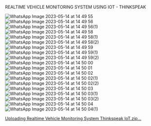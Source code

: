 REALTIME VEHICLE MONITORING SYSTEM USING IOT - THINKSPEAK

![WhatsApp Image 2023-05-14 at 14 49 55](https://github.com/IONHAX04/Realtime-Vehicle-Monitoring-System-using-IoT/assets/93087438/76f9e9f2-6396-4060-8f9c-8450ab558f78)
![WhatsApp Image 2023-05-14 at 14 49 56](https://github.com/IONHAX04/Realtime-Vehicle-Monitoring-System-using-IoT/assets/93087438/8cc89a80-0b1f-418d-95e2-059566142edc)
![WhatsApp Image 2023-05-14 at 14 49 56(1)](https://github.com/IONHAX04/Realtime-Vehicle-Monitoring-System-using-IoT/assets/93087438/a1e54224-66cd-4e36-9507-055172740eb2)
![WhatsApp Image 2023-05-14 at 14 49 58](https://github.com/IONHAX04/Realtime-Vehicle-Monitoring-System-using-IoT/assets/93087438/09b699d7-affb-4859-b585-8611f59fc841)
![WhatsApp Image 2023-05-14 at 14 49 58(1)](https://github.com/IONHAX04/Realtime-Vehicle-Monitoring-System-using-IoT/assets/93087438/6e06210e-7b8c-4d8a-8c3c-38fa2febdf0f)
![WhatsApp Image 2023-05-14 at 14 49 58(2)](https://github.com/IONHAX04/Realtime-Vehicle-Monitoring-System-using-IoT/assets/93087438/6c0d7f72-a117-4a51-a17e-4f2f2e71c87e)
![WhatsApp Image 2023-05-14 at 14 49 59](https://github.com/IONHAX04/Realtime-Vehicle-Monitoring-System-using-IoT/assets/93087438/2bdd43d4-305f-4c91-9f5e-b3b21245e4b0)
![WhatsApp Image 2023-05-14 at 14 49 59(1)](https://github.com/IONHAX04/Realtime-Vehicle-Monitoring-System-using-IoT/assets/93087438/0b9dbd2b-65a7-4a10-a37d-c0738095d3dd)
![WhatsApp Image 2023-05-14 at 14 49 59(2)](https://github.com/IONHAX04/Realtime-Vehicle-Monitoring-System-using-IoT/assets/93087438/bd6bf5a0-9425-4a7d-8cb6-4acd37f41265)
![WhatsApp Image 2023-05-14 at 14 50 00](https://github.com/IONHAX04/Realtime-Vehicle-Monitoring-System-using-IoT/assets/93087438/44336bb6-9f2e-4b8e-86b8-7f3ab0373ea1)
![WhatsApp Image 2023-05-14 at 14 50 01](https://github.com/IONHAX04/Realtime-Vehicle-Monitoring-System-using-IoT/assets/93087438/326ec204-2fef-4e03-ae09-f6572227e86e)
![WhatsApp Image 2023-05-14 at 14 50 02](https://github.com/IONHAX04/Realtime-Vehicle-Monitoring-System-using-IoT/assets/93087438/d26e4bda-b600-4971-a016-3b337bba0066)
![WhatsApp Image 2023-05-14 at 14 50 02(1)](https://github.com/IONHAX04/Realtime-Vehicle-Monitoring-System-using-IoT/assets/93087438/e6d95e0c-6ef5-455e-bf28-ef04a54c3dfa)
![WhatsApp Image 2023-05-14 at 14 50 02(2)](https://github.com/IONHAX04/Realtime-Vehicle-Monitoring-System-using-IoT/assets/93087438/f0e8f841-819a-4ca9-9487-ca7763a900fa)
![WhatsApp Image 2023-05-14 at 14 50 03](https://github.com/IONHAX04/Realtime-Vehicle-Monitoring-System-using-IoT/assets/93087438/c815f747-91ce-47d3-ba91-1fadee41716c)
![WhatsApp Image 2023-05-14 at 14 50 03(1)](https://github.com/IONHAX04/Realtime-Vehicle-Monitoring-System-using-IoT/assets/93087438/9c3f8f75-6a3b-443c-93dd-ce368ab74ba0)
![WhatsApp Image 2023-05-14 at 14 50 03(2)](https://github.com/IONHAX04/Realtime-Vehicle-Monitoring-System-using-IoT/assets/93087438/3cbad2d5-4479-449d-9e10-4317e2a5a268)
![WhatsApp Image 2023-05-14 at 14 50 04](https://github.com/IONHAX04/Realtime-Vehicle-Monitoring-System-using-IoT/assets/93087438/3c4d9801-0876-46e5-8576-bd0bb3e28939)
![WhatsApp Image 2023-05-14 at 14 50 04(1)](https://github.com/IONHAX04/Realtime-Vehicle-Monitoring-System-using-IoT/assets/93087438/1d60ee0c-c608-4070-917a-3d11f25743db)


[Uploading Realtime Vehicle Monitoring System Thinkspeak IoT.zip…]()


